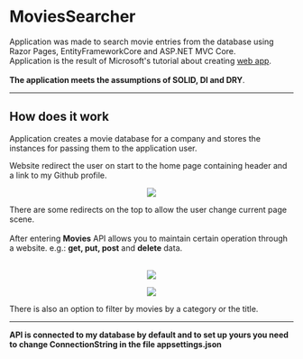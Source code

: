 # MoviesSearcher
Application was made to search movie entries from the database using Razor Pages, EntityFrameworkCore and ASP.NET MVC Core.
<br>
Application is the result of Microsoft's tutorial about creating <a href="https://docs.microsoft.com/en-us/aspnet/core/tutorials/razor-pages/?view=aspnetcore-6.0">web app</a>.
<br>
<br>
<b>The application meets the assumptions of SOLID, DI and DRY</b>.
<hr>

## How does it work

  Application creates a movie database for a company and stores the instances for passing them to the application user.
  
  Website redirect the user on start to the home page containing header and a link to my Github profile.
<p align="center">
  <img src=https://user-images.githubusercontent.com/74014874/170881652-52bf4698-f9dd-4eba-983d-472cb72a51b4.png
   >
</p> 
  There are some redirects on the top to allow the user change current page scene.
  <br>
  <br>
  After entering <b>Movies</b> API allows you to maintain certain operation through a website.
  e.g.: <b>get, put, post</b> and <b>delete</b> data.

<p align="center">
  <br>
  <img src=https://user-images.githubusercontent.com/74014874/170881802-959e7e0c-7e70-4c1e-948a-cbddb4c65c64.png
   >
</p>
<p align="center">
  <img src=https://user-images.githubusercontent.com/74014874/170882044-613c7aaa-499f-43c6-8afc-cba0521b1157.png
   >
</p>

  There is also an option to filter by movies by a category or the title.

<hr>
<p>
<b>API is connected to my database by default and to set up yours you need to change ConnectionString in the file appsettings.json</b>
</p>
